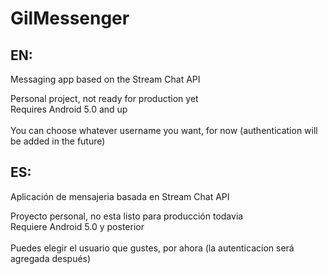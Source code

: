 # GilMessenger

## EN:
Messaging app based on the Stream Chat API

Personal project, not ready for production yet
<br>Requires Android 5.0 and up</br>
<br>You can choose whatever username you want, for now (authentication will be added in the future)</br>

## ES:
Aplicación de mensajeria basada en Stream Chat API

Proyecto personal, no esta listo para producción todavia
<br>Requiere Android 5.0 y posterior</br>
<br>Puedes elegir el usuario que gustes, por ahora (la autenticacion será agregada después)</br>
